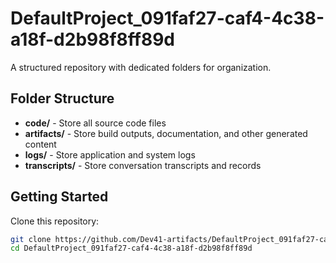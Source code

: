 # DefaultProject_091faf27-caf4-4c38-a18f-d2b98f8ff89d
A structured repository with dedicated folders for organization.

## Folder Structure

- **code/** - Store all source code files
- **artifacts/** - Store build outputs, documentation, and other generated content
- **logs/** - Store application and system logs
- **transcripts/** - Store conversation transcripts and records

## Getting Started

Clone this repository:
```bash
git clone https://github.com/Dev41-artifacts/DefaultProject_091faf27-caf4-4c38-a18f-d2b98f8ff89d
cd DefaultProject_091faf27-caf4-4c38-a18f-d2b98f8ff89d
```
